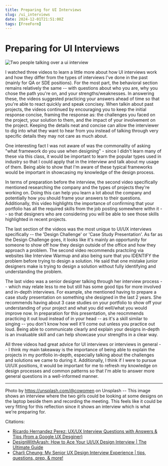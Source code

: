 ```yaml
---
title: Preparing for UI Interviews
slug: /ui_interviews
date: 2024-12-01T21:51:00Z
tags: [FreeForm]
---
```


# Preparing for UI Interviews

![Two people talking over a ui interview](https://images.unsplash.com/photo-1554200876-980213841c94?q=80&w=2070&auto=format&fit=crop&ixlib=rb-4.0.3&ixid=M3wxMjA3fDB8MHxwaG90by1wYWdlfHx8fGVufDB8fHx8fA%3D%3D "UI interview")

I watched three videos to learn a little more about how UI interviews work and how they differ from the types of interviews I've done in the past (mainly for QA or SDE positions). For the most part, the behavioral section remains relatively the same -- with questions about who you are, why you chose the path you're on, and your strengths/weaknesses. In answering these, the videos suggested practicing your answers ahead of time so that you're able to react quickly and speak concisey. When talkin about past projects, the videos continued by encouraging you to keep the initial response concise, framing the response as: the challenges you faced on the project, your solution to them, and the impact of your involvement on the project. Keeping the details neat and concise can allow the interviewer to dig into what they want to hear from you instead of talking through very specific details they may not care as much about. 

One interesting fact I was not aware of was the commonality of asking "what framework do you use when designing" - since I didn't learn many of these via this class, it would be important to learn the popular types used in industry so that I could apply that in the interview and talk about my usage of them. Being able to show that I'm aware of these typical frameworks would be important in showcasing my knowledge of the design process. 

In terms of preparation before the interview, the second video specifically mentioned researching the company and the types of projects they're working on. Doing this can help you learn a lot about the company and potentially how you should frame your answers to their questions. Additionally, this video highlights the importance of confirming that your portfolio has all the required skills from the job posting somewhere withn it -- so that designers who are considering you will be able to see those skills highlighted in recent projects. 

The last section of the videos was the most unique to UI/UX interviews specifically -- the 'Design Challenge' or 'Case Study Presentation'. As far as the Design Challenge goes, it looks like it's mainly an opportunity for someone to show off how they design outside of the office and how they approach a problem. The second video recommends practciing via websites like Interview Warmup and also being sure that you IDENTIFY the problem before trying to design a solution. He said that one mistake junior designers make is trying to design a solution without fully identifying and understanding the problem. 

The last video was a senior designer talking through her interview process -- which may relate less to me but still has some good tips for more involved and in-depth interviews. For example, she mentioned having to prepare a case study presentation on something she designed in the last 2 years. She recommends having about 3 case studies on your portfolio to show off your understanding of your project and what you did well/what you would improve now. In preparation for this presentation, she reocmmends practicing it out loud instead of in your head -- as it's a skill similar to singing -- you don't know how well it'll come out unless you practice out loud. Being able to communicate clearly and explain your designs in-depth is an invaluable skill and can help showcase your strengths in a clear way. 

All three videos had great advice for UI interviews or interviews in general -- I think my main takeaway is the importance of being able to explain the projects in my portfolio in-depth, especially talking about the challenges and solutions we came to during it. Additionally, I think if I were to pursue UI/UX positions, it would be important for me to refresh my knowledge on design processes and common patterns so that I'm able to answer more general questions in a well-informed manner.

---

Photo by https://unsplash.com/@cowomen on Unsplash -- This image shows an interview where the two girls could be looking at some designs on the laptop beside them and recording the meeting. This feels like it could be very fitting for this reflection since it shows an interview which is what we're preparing for.

Citations: 
- [Ricardo Hernandez Perez: UX/UX Interview Questions with Answers & Tips (from a Google UX Desginer)](https://www.youtube.com/watch?v=j07li1MUIa4)
- [DesignWithArash: How to Ace Your UI/UX Design Interview | The Ultimate Guide](https://www.youtube.com/watch?v=ZtN3yHIWuRY)
- [Charli Cheung: My Senior UX Design Interview Experience | tips, questions, prep, & more!](https://www.youtube.com/watch?v=5bT0-vZ9Hj4)
